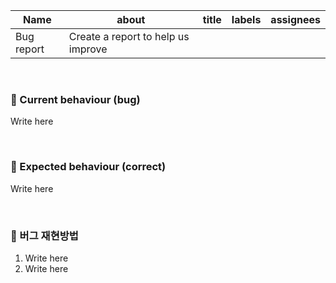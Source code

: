 | Name       | about                              | title | labels | assignees |
| ---------- | ---------------------------------- | ----- | ------ | --------- |
| Bug report | Create a report to help us improve |       |        |           |

<br/>

### 🍞 Current behaviour (bug)

Write here

<br/>

### 🍞 Expected behaviour (correct)

Write here

<br/>

### 🥞 버그 재현방법

1. Write here
2. Write here
